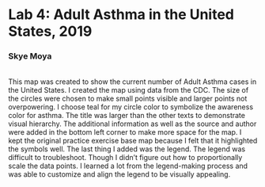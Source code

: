 Lab 4: Adult Asthma in the United States, 2019
===================================================
### Skye Moya
######
This map was created to show the current number of Adult Asthma cases in the United States. I created the map using data from the CDC. The size of the circles were chosen to make small points visible and larger points not overpowering. I choose teal for my circle color to symbolize the awareness color for asthma. The title was larger than the other texts to demonstrate visual hierarchy. The additional information as well as the source and author were added in the bottom left corner to make more space for the map. I kept the original practice exercise base map because I felt that it highlighted the symbols well. The last thing I added was the legend. The legend was difficult to troubleshoot. Though I didn’t figure out how to proportionally scale the data points. I learned a lot from the legend-making process and was able to customize and align the legend to be visually appealing. 

